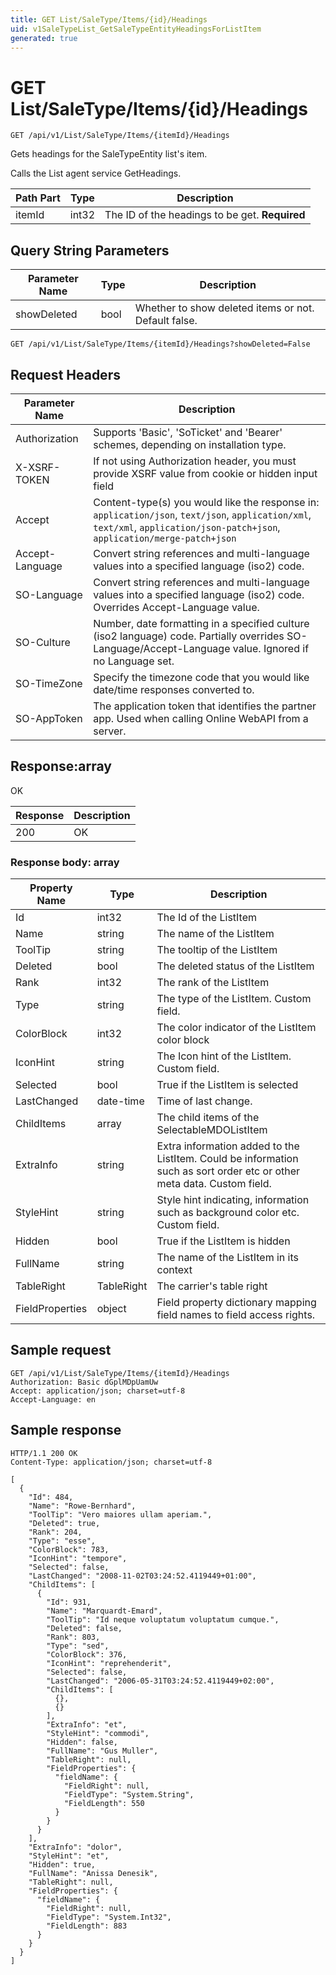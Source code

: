 ```yaml
---
title: GET List/SaleType/Items/{id}/Headings
uid: v1SaleTypeList_GetSaleTypeEntityHeadingsForListItem
generated: true
---
```


# GET List/SaleType/Items/{id}/Headings

```http
GET /api/v1/List/SaleType/Items/{itemId}/Headings
```

Gets headings for the SaleTypeEntity list's item.


Calls the List agent service GetHeadings.





| Path Part | Type | Description |
|-----------|------|-------------|
| itemId | int32 | The ID of the headings to be get. **Required** |


## Query String Parameters

| Parameter Name | Type |  Description |
|----------------|------|--------------|
| showDeleted | bool |  Whether to show deleted items or not. Default false. |

```http
GET /api/v1/List/SaleType/Items/{itemId}/Headings?showDeleted=False
```


## Request Headers

| Parameter Name | Description |
|----------------|-------------|
| Authorization  | Supports 'Basic', 'SoTicket' and 'Bearer' schemes, depending on installation type. |
| X-XSRF-TOKEN   | If not using Authorization header, you must provide XSRF value from cookie or hidden input field |
| Accept         | Content-type(s) you would like the response in: `application/json`, `text/json`, `application/xml`, `text/xml`, `application/json-patch+json`, `application/merge-patch+json` |
| Accept-Language | Convert string references and multi-language values into a specified language (iso2) code. |
| SO-Language | Convert string references and multi-language values into a specified language (iso2) code. Overrides Accept-Language value. |
| SO-Culture | Number, date formatting in a specified culture (iso2 language) code. Partially overrides SO-Language/Accept-Language value. Ignored if no Language set. |
| SO-TimeZone | Specify the timezone code that you would like date/time responses converted to. |
| SO-AppToken | The application token that identifies the partner app. Used when calling Online WebAPI from a server. |


## Response:array

OK

| Response | Description |
|----------------|-------------|
| 200 | OK |

### Response body: array

| Property Name | Type |  Description |
|----------------|------|--------------|
| Id | int32 | The Id of the ListItem |
| Name | string | The name of the ListItem |
| ToolTip | string | The tooltip of the ListItem |
| Deleted | bool | The deleted status of the ListItem |
| Rank | int32 | The rank of the ListItem |
| Type | string | The type of the ListItem. Custom field. |
| ColorBlock | int32 | The color indicator of the ListItem color block |
| IconHint | string | The Icon hint of the ListItem. Custom field. |
| Selected | bool | True if the ListItem is selected |
| LastChanged | date-time | Time of last change. |
| ChildItems | array | The child items of the SelectableMDOListItem |
| ExtraInfo | string | Extra information added to the ListItem. Could be information such as sort order etc or other meta data. Custom field. |
| StyleHint | string | Style hint indicating, information such as background color etc. Custom field. |
| Hidden | bool | True if the ListItem is hidden |
| FullName | string | The name of the ListItem in its context |
| TableRight | TableRight | The carrier's table right |
| FieldProperties | object | Field property dictionary mapping field names to field access rights. |

## Sample request

```http!
GET /api/v1/List/SaleType/Items/{itemId}/Headings
Authorization: Basic dGplMDpUamUw
Accept: application/json; charset=utf-8
Accept-Language: en
```

## Sample response

```http_
HTTP/1.1 200 OK
Content-Type: application/json; charset=utf-8

[
  {
    "Id": 484,
    "Name": "Rowe-Bernhard",
    "ToolTip": "Vero maiores ullam aperiam.",
    "Deleted": true,
    "Rank": 204,
    "Type": "esse",
    "ColorBlock": 783,
    "IconHint": "tempore",
    "Selected": false,
    "LastChanged": "2008-11-02T03:24:52.4119449+01:00",
    "ChildItems": [
      {
        "Id": 931,
        "Name": "Marquardt-Emard",
        "ToolTip": "Id neque voluptatum voluptatum cumque.",
        "Deleted": false,
        "Rank": 803,
        "Type": "sed",
        "ColorBlock": 376,
        "IconHint": "reprehenderit",
        "Selected": false,
        "LastChanged": "2006-05-31T03:24:52.4119449+02:00",
        "ChildItems": [
          {},
          {}
        ],
        "ExtraInfo": "et",
        "StyleHint": "commodi",
        "Hidden": false,
        "FullName": "Gus Muller",
        "TableRight": null,
        "FieldProperties": {
          "fieldName": {
            "FieldRight": null,
            "FieldType": "System.String",
            "FieldLength": 550
          }
        }
      }
    ],
    "ExtraInfo": "dolor",
    "StyleHint": "et",
    "Hidden": true,
    "FullName": "Anissa Denesik",
    "TableRight": null,
    "FieldProperties": {
      "fieldName": {
        "FieldRight": null,
        "FieldType": "System.Int32",
        "FieldLength": 883
      }
    }
  }
]
```